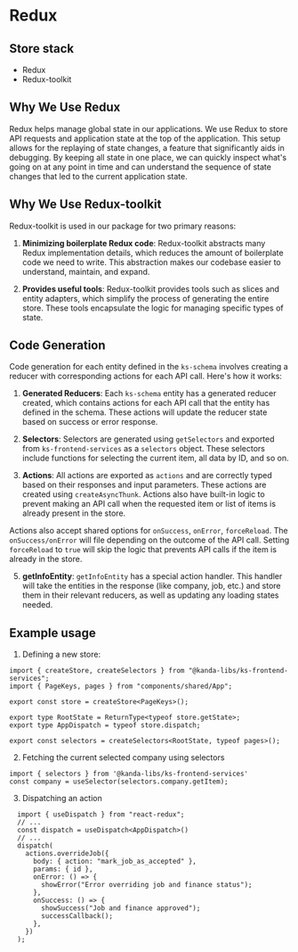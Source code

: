 Redux
==
Store stack
--
* Redux
* Redux-toolkit

## Why We Use Redux

Redux helps manage global state in our applications. We use Redux to store API requests and application state at the top of the application. This setup allows for the replaying of state changes, a feature that significantly aids in debugging. By keeping all state in one place, we can quickly inspect what's going on at any point in time and can understand the sequence of state changes that led to the current application state.

## Why We Use Redux-toolkit

Redux-toolkit is used in our package for two primary reasons:

1.  **Minimizing boilerplate Redux code**: Redux-toolkit abstracts many Redux implementation details, which reduces the amount of boilerplate code we need to write. This abstraction makes our codebase easier to understand, maintain, and expand.
    
2.  **Provides useful tools**: Redux-toolkit provides tools such as slices and entity adapters, which simplify the process of generating the entire store. These tools encapsulate the logic for managing specific types of state.
    

## Code Generation

Code generation for each entity defined in the `ks-schema` involves creating a reducer with corresponding actions for each API call. Here's how it works:

1.  **Generated Reducers**: Each `ks-schema` entity has a generated reducer created, which contains actions for each API call that the entity has defined in the schema. These actions will update the reducer state based on success or error response.
    
2.  **Selectors**: Selectors are generated using `getSelectors` and exported from `ks-frontend-services` as a `selectors` object. These selectors include functions for selecting the current item, all data by ID, and so on.
    
3.  **Actions**: All actions are exported as `actions` and are correctly typed based on their responses and input parameters. These actions are created using `createAsyncThunk`. Actions also have built-in logic to prevent making an API call when the requested item or list of items is already present in the store.

Actions also accept shared options for `onSuccess`, `onError`, `forceReload`. The `onSuccess/onError` will file depending on the outcome of the API call. Setting `forceReload` to `true` will skip the logic that prevents API calls if the item is already in the store.

5.  **getInfoEntity**: `getInfoEntity` has a special action handler. This handler will take the entities in the response (like company, job, etc.) and store them in their relevant reducers, as well as updating any loading states needed.

## Example usage
1. Defining a new store:
```
import { createStore, createSelectors } from "@kanda-libs/ks-frontend-services";
import { PageKeys, pages } from "components/shared/App";

export const store = createStore<PageKeys>();

export type RootState = ReturnType<typeof store.getState>;
export type AppDispatch = typeof store.dispatch;

export const selectors = createSelectors<RootState, typeof pages>();
```
2. Fetching the current selected company using selectors
```
import { selectors } from '@kanda-libs/ks-frontend-services'
const company = useSelector(selectors.company.getItem);
```
3. Dispatching an action
```
  import { useDispatch } from "react-redux";
  // ...
  const dispatch = useDispatch<AppDispatch>()
  // ...
  dispatch(
    actions.overrideJob({
      body: { action: "mark_job_as_accepted" },
      params: { id },
      onError: () => {
        showError("Error overriding job and finance status");
      },
      onSuccess: () => {
        showSuccess("Job and finance approved");
        successCallback();
      },
    })
  );
```
